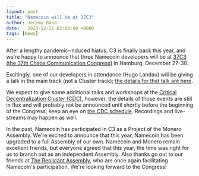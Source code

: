 ```yaml
---
layout: post
title: "Namecoin will be at 37C3"
author: Jeremy Rand
date:   2023-12-21 02:00:00 +0000
tags: [News]
---
```


After a lengthy pandemic-induced hiatus, C3 is finally back this year, and we're happy to announce that three Namecoin developers will be at [37C3 (the 37th Chaos Communication Congress)](https://events.ccc.de/congress/2023/wiki/index.php/Main_Page) in Hamburg, December 27-30.

Excitingly, one of our developers in attendance (Hugo Landau) will be giving a talk in the main track (not a Cluster track); [the details for that talk are here](https://fahrplan.events.ccc.de/congress/2023/fahrplan/events/11781.html).

We expect to give some additional talks and workshops at the [Critical Decentralization Cluster (CDC)](https://decentral.community/), however, the details of those events are still in flux and will probably not be announced until shortly before the beginning of the Congress; keep an eye on [the CDC schedule](https://frab.riat.at/en/37C3/public/schedule). Recordings and live-streams may happen as well.

In the past, Namecoin has participated in C3 as a Project of the Monero Assembly. We're excited to announce that this year, Namecoin has been upgraded to a full Assembly of our own. Namecoin and Monero remain excellent friends, but everyone agreed that this year, the time was right for us to branch out as an independent Assembly. Also thanks go out to our friends at [The Replicant Assembly](https://replicant.us/), who are once again facilitating Namecoin's participation. We're looking forward to the Congress!
